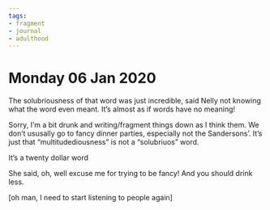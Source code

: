 ```yaml
---
tags:
- fragment
- journal
- adulthood
---
```


# Monday 06 Jan 2020

The solubriousness of that word was just incredible, said Nelly not
knowing what the word even meant. It’s almost as if words have no
meaning!

Sorry, I’m a bit drunk and writing/fragment things down as I think them. We don’t
ususally go to fancy dinner parties, especially not the Sandersons’.
It’s just that “multitudediousness” is not a “solubriuos” word.

It’s a twenty dollar word

She said, oh, well excuse me for trying to be fancy! And you should
drink less.

\[oh man, I need to start listening to people again\]
